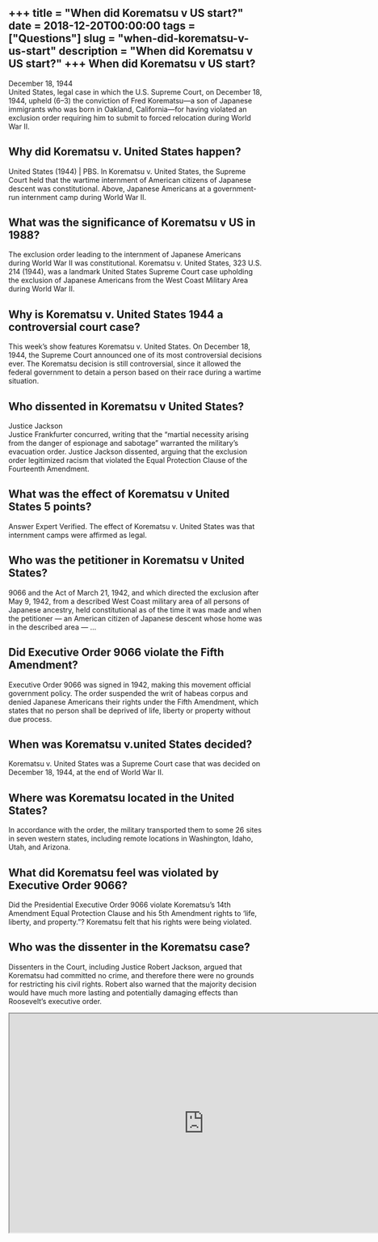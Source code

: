 +++
title = "When did Korematsu v US start?"
date = 2018-12-20T00:00:00
tags = ["Questions"]
slug = "when-did-korematsu-v-us-start"
description = "When did Korematsu v US start?"
+++
When did Korematsu v US start?
------------------------------

December 18, 1944  
United States, legal case in which the U.S. Supreme Court, on December 18, 1944, upheld (6–3) the conviction of Fred Korematsu—a son of Japanese immigrants who was born in Oakland, California—for having violated an exclusion order requiring him to submit to forced relocation during World War II.

Why did Korematsu v. United States happen?
------------------------------------------

United States (1944) | PBS. In Korematsu v. United States, the Supreme Court held that the wartime internment of American citizens of Japanese descent was constitutional. Above, Japanese Americans at a government-run internment camp during World War II.

What was the significance of Korematsu v US in 1988?
----------------------------------------------------

The exclusion order leading to the internment of Japanese Americans during World War II was constitutional. Korematsu v. United States, 323 U.S. 214 (1944), was a landmark United States Supreme Court case upholding the exclusion of Japanese Americans from the West Coast Military Area during World War II.

Why is Korematsu v. United States 1944 a controversial court case?
------------------------------------------------------------------

This week’s show features Korematsu v. United States. On December 18, 1944, the Supreme Court announced one of its most controversial decisions ever. The Korematsu decision is still controversial, since it allowed the federal government to detain a person based on their race during a wartime situation.

Who dissented in Korematsu v United States?
-------------------------------------------

Justice Jackson  
Justice Frankfurter concurred, writing that the “martial necessity arising from the danger of espionage and sabotage” warranted the military’s evacuation order. Justice Jackson dissented, arguing that the exclusion order legitimized racism that violated the Equal Protection Clause of the Fourteenth Amendment.

What was the effect of Korematsu v United States 5 points?
----------------------------------------------------------

Answer Expert Verified. The effect of Korematsu v. United States was that internment camps were affirmed as legal.

Who was the petitioner in Korematsu v United States?
----------------------------------------------------

9066 and the Act of March 21, 1942, and which directed the exclusion after May 9, 1942, from a described West Coast military area of all persons of Japanese ancestry, held constitutional as of the time it was made and when the petitioner — an American citizen of Japanese descent whose home was in the described area — …

Did Executive Order 9066 violate the Fifth Amendment?
-----------------------------------------------------

Executive Order 9066 was signed in 1942, making this movement official government policy. The order suspended the writ of habeas corpus and denied Japanese Americans their rights under the Fifth Amendment, which states that no person shall be deprived of life, liberty or property without due process.

When was Korematsu v.united States decided?
-------------------------------------------

Korematsu v. United States was a Supreme Court case that was decided on December 18, 1944, at the end of World War II.

Where was Korematsu located in the United States?
-------------------------------------------------

In accordance with the order, the military transported them to some 26 sites in seven western states, including remote locations in Washington, Idaho, Utah, and Arizona.

What did Korematsu feel was violated by Executive Order 9066?
-------------------------------------------------------------

Did the Presidential Executive Order 9066 violate Korematsu’s 14th Amendment Equal Protection Clause and his 5th Amendment rights to ‘life, liberty, and property.”? Korematsu felt that his rights were being violated.

Who was the dissenter in the Korematsu case?
--------------------------------------------

Dissenters in the Court, including Justice Robert Jackson, argued that Korematsu had committed no crime, and therefore there were no grounds for restricting his civil rights. Robert also warned that the majority decision would have much more lasting and potentially damaging effects than Roosevelt’s executive order.

<iframe allow="accelerometer; autoplay; clipboard-write; encrypted-media; gyroscope; picture-in-picture" allowfullscreen="" class="__youtube_prefs__  epyt-is-override  no-lazyload" data-no-lazy="1" data-origheight="433" data-origwidth="770" data-skipgform_ajax_framebjll="" height="433" id="_ytid_13153" loading="lazy" src="https://www.youtube.com/embed/gfxaSrMQtME?enablejsapi=1&autoplay=0&cc_load_policy=0&cc_lang_pref=&iv_load_policy=1&loop=0&modestbranding=0&rel=1&fs=1&playsinline=0&autohide=2&theme=dark&color=red&controls=1&" title="YouTube player" width="770"></iframe>